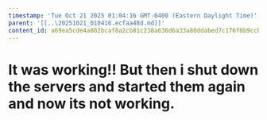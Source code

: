 ```yaml
---
timestamp: 'Tue Oct 21 2025 01:04:16 GMT-0400 (Eastern Daylight Time)'
parent: '[[..\20251021_010416.ecfaa48d.md]]'
content_id: a69ea5cde4a802bcaf8a2cb81c238a636d6a33a80ddabed7c176f0b9ccb5c15d
---
```


# It was working!! But then i shut down the servers and started them again and now its not working.
